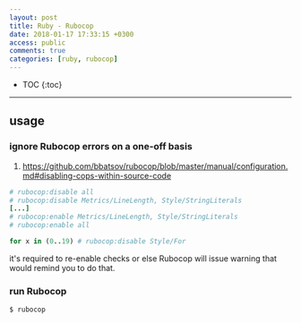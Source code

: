 ```yaml
---
layout: post
title: Ruby - Rubocop
date: 2018-01-17 17:33:15 +0300
access: public
comments: true
categories: [ruby, rubocop]
---
```


<!-- more -->

* TOC
{:toc}
<hr>

usage
-----

### ignore Rubocop errors on a one-off basis

1. <https://github.com/bbatsov/rubocop/blob/master/manual/configuration.md#disabling-cops-within-source-code>

```ruby
# rubocop:disable all
# rubocop:disable Metrics/LineLength, Style/StringLiterals
[...]
# rubocop:enable Metrics/LineLength, Style/StringLiterals
# rubocop:enable all

for x in (0..19) # rubocop:disable Style/For
```

it's required to re-enable checks or else Rubocop will issue warning
that would remind you to do that.

### run Rubocop

```sh
$ rubocop
```
